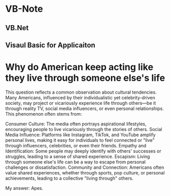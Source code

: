 # VB-Note

## VB.Net

## Visaul Basic for Applicaiton

# Why do American keep acting like they live through someone else's life 

This question reflects a common observation about cultural tendencies. Many Americans, influenced by their individualistic yet celebrity-driven society, may project or vicariously experience life through others—be it through reality TV, social media influencers, or even personal relationships. This phenomenon often stems from:

Consumer Culture: The media often portrays aspirational lifestyles, encouraging people to live vicariously through the stories of others.
Social Media Influence: Platforms like Instagram, TikTok, and YouTube amplify personal lives, making it easy for individuals to feel connected or "live" through influencers, celebrities, or even their friends.
Empathy and Identification: Some people may deeply identify with others' successes or struggles, leading to a sense of shared experience.
Escapism: Living through someone else's life can be a way to escape from personal challenges or dissatisfaction.
Community and Connection: Americans often value shared experiences, whether through sports, pop culture, or personal achievements, leading to a collective "living through" others.

My answer: Apes.
